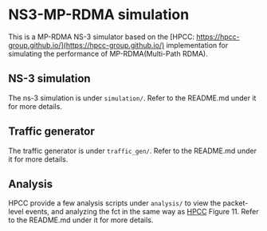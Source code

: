 # NS3-MP-RDMA simulation

This is a MP-RDMA NS-3 simulator based on the [HPCC: https://hpcc-group.github.io/](https://hpcc-group.github.io/) implementation for simulating the performance of MP-RDMA(Multi-Path RDMA).

## NS-3 simulation

The ns-3 simulation is under `simulation/`. Refer to the README.md under it for more details.

## Traffic generator

The traffic generator is under `traffic_gen/`. Refer to the README.md under it for more details.

## Analysis

HPCC provide a few analysis scripts under `analysis/` to view the packet-level events, and analyzing the fct in the same way as [HPCC](https://liyuliang001.github.io/publications/hpcc.pdf) Figure 11.
Refer to the README.md under it for more details.
